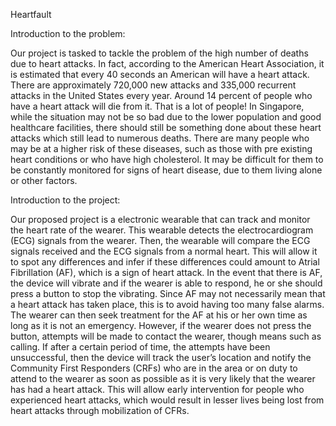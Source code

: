 Heartfault


Introduction to the problem:

Our project is tasked to tackle the problem of the high number of deaths due to heart attacks. In fact, according to the American Heart Association, it is estimated that every 40 seconds an American will have a heart attack. There are approximately 720,000 new attacks and 335,000 recurrent attacks in the United States every year. Around 14 percent of people who have a heart attack will die from it. That is a lot of people! In Singapore, while the situation may not be so bad due to the lower population and good healthcare facilities, there should still be something done about these heart attacks which still lead to numerous deaths. There are many people who may be at a higher risk of these diseases, such as those with pre existing heart conditions or who have high cholesterol. It may be difficult for them to be constantly monitored for signs of heart disease, due to them living alone or other factors. 

Introduction to the project:

Our proposed project is a electronic wearable that can track and monitor the heart rate of the wearer. This wearable detects the electrocardiogram (ECG) signals from the wearer. Then, the wearable will compare the ECG signals received and the ECG signals from a normal heart. This will allow it to spot any differences and infer if these differences could amount to Atrial Fibrillation (AF), which is a sign of heart attack. In the event that there is AF, the device will vibrate and if the wearer is able to respond, he or she should press a button to stop the vibrating. Since AF may not necessarily mean that a heart attack has taken place, this is to avoid having too many false alarms. The wearer can then seek treatment for the AF at his or her own time as long as it is not an emergency. However, if the wearer does not press the button, attempts will be made to contact the wearer, though means such as calling. If after a certain period of time, the attempts have been unsuccessful, then the device will track the user’s location and notify the Community First Responders (CRFs) who are in the area or on duty to attend to the wearer as soon as possible as it is very likely that the wearer has had a heart attack. This will allow early intervention for people who experienced heart attacks, which would result in lesser lives being lost from heart attacks through mobilization of CFRs.


